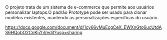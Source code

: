 O projeto trata de  um sistema de e-commerce que permite aos usuários personalizar laptops.O padrão Prototype pode ser usado para clonar modelos existentes, mantendo as personalizações específicas do usuário.

https://docs.google.com/document/d/1cy66vMuEcgCeX_EWXnGto6ucUtdAS6HQobO2CnKjZhI/edit?usp=sharing